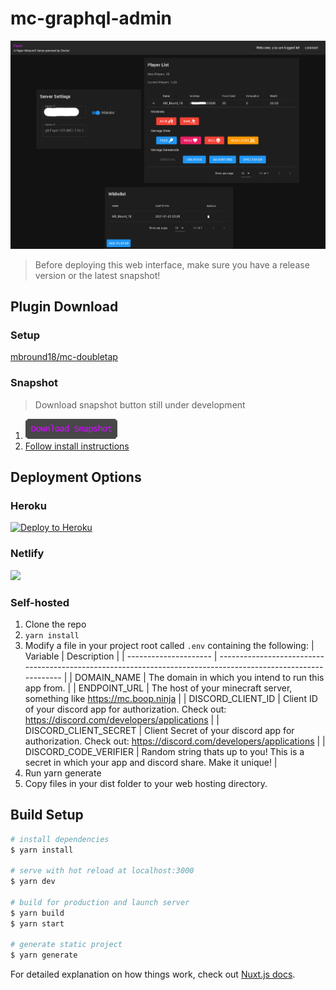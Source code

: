# mc-graphql-admin

![Example](./assets/screenshots/dashboard-example-01.png)

> Before deploying this web interface, make sure you have a release version or the latest snapshot!

## Plugin Download

### Setup

[mbround18/mc-doubletap](https://github.com/mbround18/mc-doubletap)

### Snapshot

> Download snapshot button still under development

1. [![Download Snapshot](https://github.com/mbround18/mc-doubletap/blob/main/docs/assets/download-snapshot.png?raw=true)](https://github.com/mbround18/mc-doubletap/releases/tag/latest-snapshot)
2. [Follow install instructions](https://github.com/mbround18/mc-doubletap/blob/main/README.md)

## Deployment Options

### Heroku

[![Deploy to Heroku](https://www.herokucdn.com/deploy/button.svg)](https://heroku.com/deploy)

### Netlify

<a href="https://app.netlify.com/start/deploy?repository=https://github.com/mbround18/mc-doubletap-panel">
  <img  src="https://www.netlify.com/img/deploy/button.svg"/>
</a>

### Self-hosted

1. Clone the repo
2. `yarn install`
3. Modify a file in your project root called `.env` containing the following:
   | Variable | Description |
   | --------------------- | ------------------------------------------------------------------------------------------------------------- |
   | DOMAIN_NAME | The domain in which you intend to run this app from. |
   | ENDPOINT_URL | The host of your minecraft server, something like <https://mc.boop.ninja> |
   | DISCORD_CLIENT_ID | Client ID of your discord app for authorization. Check out: <https://discord.com/developers/applications> |
   | DISCORD_CLIENT_SECRET | Client Secret of your discord app for authorization. Check out: <https://discord.com/developers/applications> |
   | DISCORD_CODE_VERIFIER | Random string thats up to you! This is a secret in which your app and discord share. Make it unique! |
4. Run yarn generate
5. Copy files in your dist folder to your web hosting directory.

## Build Setup

```bash
# install dependencies
$ yarn install

# serve with hot reload at localhost:3000
$ yarn dev

# build for production and launch server
$ yarn build
$ yarn start

# generate static project
$ yarn generate
```

For detailed explanation on how things work, check out [Nuxt.js docs](https://nuxtjs.org).
